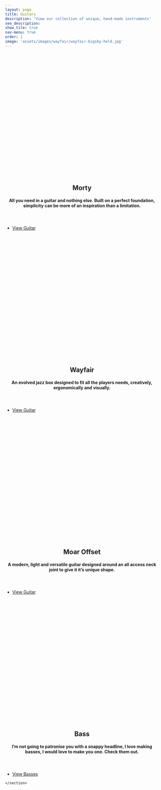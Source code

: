 ```yaml
---
layout: page
title: Guitars
description: 'View our collection of unique, hand-made instruments'
seo_description:
show_tile: true
nav-menu: true
order: 1
image: 'assets/images/wayfair/wayfair-bigsby-held.jpg'
---
```


<!-- Main -->
<div id="main" class="alt">



<!-- Intro -->
<!-- <section id="intro" style="margin-top:6em;">
	<div class="inner">
		<section>
			<h2>Guitars</h2>
		</section>
	</div>
</section> -->

<!-- About -->	
<section id="Guitars">
	<section class="spotlights">
		<!-- Hollow T -->
		<section>
			<div style="background:url('../assets/images/t-type/t-type-hollow-dark-workshop.jpg'); background-size:cover; width:100%; min-height: 400px;"></div>
			<div class="content">
				<div class="inner">
					<header class="major">
						<h2>Morty</h2>
						<h4>All you need in a guitar and nothing else. Built on a perfect foundation, simplicity can be more of an inspiration than a limitation.</h4>
					</header>
					<ul class="actions">
	                    <li><a href="{{ "/guitars/morty"  | relative_url }}" class="button scrolly special">View Guitar</a></li>
	                </ul>
				</div>
			</div>
		</section>
		<!-- Wayfair -->
		<section>
			<div style="background:url('../assets/images/wayfair/wayfair-light-outside.jpg'); background-size:cover; width:100%; min-height: 400px;"></div>
			<div class="content">
				<div class="inner">
					<header class="major">
						<h2>Wayfair</h2>
						<h4>An evolved jazz box designed to fit all the players needs, creatively, ergonomically and visually.</h4>
					</header>
					<ul class="actions">
	                    <li><a href="{{ "/guitars/wayfair"  | relative_url }}" class="button scrolly special">View Guitar</a></li>
	                </ul>
				</div>
			</div>
		</section>
		<section>
			<div style="background:url('../assets/images/offset/offset-dark-workshop.jpg'); background-size:cover; width:100%; min-height: 400px;"></div>
			<div class="content">
				<div class="inner">
					<header class="major">
						<h2>Moar Offset</h2>
						<h4>A modern, light and versatile guitar designed around an all access neck joint to give it it’s unique shape.</h4>
					</header>
					<ul class="actions">
	                    <li><a href="{{ "/guitars/offset" | relative_url }}" class="button scrolly special">View Guitar</a></li>
	                </ul>
				</div>
			</div>
		</section>
		<!-- Bass -->
		<section>
			<div style="background:url('../assets/images/bass/bass-held-outside.jpg'); background-size:cover; width:100%; min-height: 400px;"></div>
			<div class="content">
				<div class="inner">
					<header class="major">
						<h2>Bass</h2>
						<h4>I’m not going to patronise you with a snappy headline, I love making basses, I would love to make you one. Check them out.</h4>
					</header>
					<ul class="actions">
	                    <li><a href="{{ "/guitars/bass"  | relative_url }}" class="button scrolly special">View Basses</a></li>
	                </ul>
				</div>
			</div>
		</section>
		<!-- Moar Offset -->
		
	</section>
</section>
</div>
